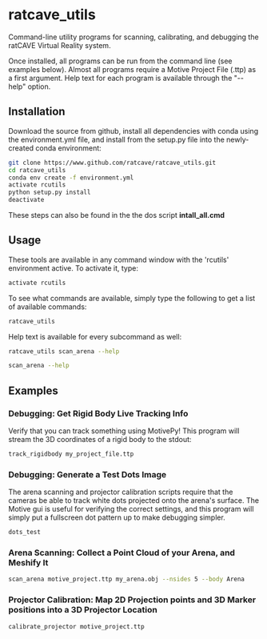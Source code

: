 # ratcave_utils
Command-line utility programs for scanning, calibrating, and debugging the ratCAVE Virtual Reality system.

Once installed, all programs can be run from the command line (see examples below).
Almost all programs require a Motive Project File (.ttp) as a first argument.
Help text for each program is available through the "--help" option.

## Installation

Download the source from github, install all dependencies with conda using the environment.yml file,
and install from the setup.py file into the newly-created conda environment:

```bash
git clone https://www.github.com/ratcave/ratcave_utils.git
cd ratcave_utils
conda env create -f environment.yml
activate rcutils
python setup.py install
deactivate
```

These steps can also be found in the the dos script **intall_all.cmd**

## Usage

These tools are available in any command window with the 'rcutils' environment active.  To activate it, type:

```bash
activate rcutils
```

To see what commands are available, simply type the following to get a list of available commands:

```bash
ratcave_utils
```

Help text is available for every subcommand as well:

```bash
ratcave_utils scan_arena --help
```

```bash
scan_arena --help
```

## Examples

### Debugging: Get Rigid Body Live Tracking Info

Verify that you can track something using MotivePy!  This program will stream the 3D coordinates of a rigid body to the stdout:

```bash
track_rigidbody my_project_file.ttp
```

### Debugging: Generate a Test Dots Image

The arena scanning and projector calibration scripts require that the cameras be able to track white dots projected
onto the arena's surface.  The Motive gui is useful for verifying the correct settings, and this program will simply
put a fullscreen dot pattern up to make debugging simpler.

```bash
dots_test
```

### Arena Scanning: Collect a Point Cloud of your Arena, and Meshify It

```bash
scan_arena motive_project.ttp my_arena.obj --nsides 5 --body Arena
```

### Projector Calibration: Map 2D Projection points and 3D Marker positions into a 3D Projector Location

```bash
calibrate_projector motive_project.ttp
```